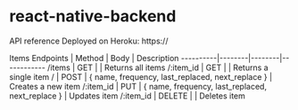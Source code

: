 # react-native-backend

API reference
Deployed on Heroku: https://

Items
Endpoints	| Method |	Body	| Description
----------|--------|--------|------------
/items	  | GET    |        |	Returns all items
/:item_id	| GET    |        |	Returns a single item
/	        | POST   | { name, frequency, last_replaced, next_replace } | Creates a new item
/:item_id | PUT    | { name, frequency, last_replaced, next_replace } | Updates item
/:item_id | DELETE |        | Deletes item
